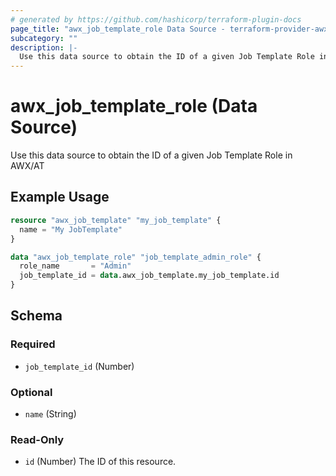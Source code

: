 ```yaml
---
# generated by https://github.com/hashicorp/terraform-plugin-docs
page_title: "awx_job_template_role Data Source - terraform-provider-awx"
subcategory: ""
description: |-
  Use this data source to obtain the ID of a given Job Template Role in AWX/AT
---
```


# awx_job_template_role (Data Source)

Use this data source to obtain the ID of a given Job Template Role in AWX/AT

## Example Usage

```terraform
resource "awx_job_template" "my_job_template" {
  name = "My JobTemplate"
}

data "awx_job_template_role" "job_template_admin_role" {
  role_name       = "Admin"
  job_template_id = data.awx_job_template.my_job_template.id
}
```

<!-- schema generated by tfplugindocs -->
## Schema

### Required

- `job_template_id` (Number)

### Optional

- `name` (String)

### Read-Only

- `id` (Number) The ID of this resource.
